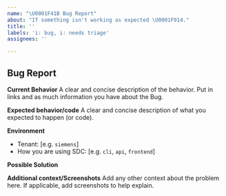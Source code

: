 ```yaml
---
name: "\U0001F41B Bug Report"
about: "If something isn't working as expected \U0001F914."
title: ''
labels: 'i: bug, i: needs triage'
assignees: ''

---
```


## Bug Report

**Current Behavior**
A clear and concise description of the behavior. Put in links and as much information you have about the Bug.

**Expected behavior/code**
A clear and concise description of what you expected to happen (or code).

**Environment**
- Tenant: [e.g. `siemens`]
- How you are using SDC: [e.g. `cli`, `api`, `frontend`]

**Possible Solution**
<!--- Only if you have suggestions on a fix for the bug -->

**Additional context/Screenshots**
Add any other context about the problem here. If applicable, add screenshots to help explain.